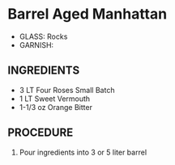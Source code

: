 # Barrel Aged Manhattan

* GLASS: Rocks
* GARNISH: 

## INGREDIENTS
* 3 LT      Four Roses Small Batch
* 1 LT      Sweet Vermouth
* 1-1/3 oz  Orange Bitter

## PROCEDURE
1. Pour ingredients into 3 or 5 liter barrel
